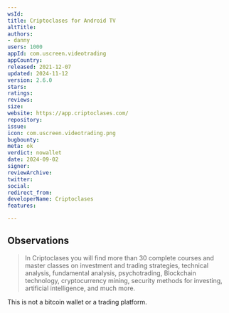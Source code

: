 ```yaml
---
wsId: 
title: Criptoclases for Android TV
altTitle: 
authors:
- danny
users: 1000
appId: com.uscreen.videotrading
appCountry: 
released: 2021-12-07
updated: 2024-11-12
version: 2.6.0
stars: 
ratings: 
reviews: 
size: 
website: https://app.criptoclases.com/
repository: 
issue: 
icon: com.uscreen.videotrading.png
bugbounty: 
meta: ok
verdict: nowallet
date: 2024-09-02
signer: 
reviewArchive: 
twitter: 
social: 
redirect_from: 
developerName: Criptoclases
features: 

---
```


## Observations

> In Criptoclases you will find more than 30 complete courses and master classes on investment and trading strategies, technical analysis, fundamental analysis, psychotrading, Blockchain technology, cryptocurrency mining, security methods for investing, artificial intelligence, and much more.

This is not a bitcoin wallet or a trading platform.
